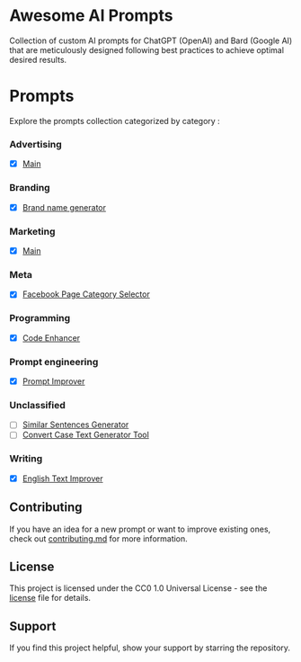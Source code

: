# Awesome AI Prompts

Collection of custom AI prompts for ChatGPT (OpenAI) and Bard (Google AI) that are meticulously designed following best practices to achieve optimal desired results.

# Prompts

Explore the prompts collection categorized by category :

### Advertising

- [x] [Main](./prompts/advertising/main.md)

### Branding

- [x] [Brand name generator](./prompts/branding/brand-name-generator.md)

### Marketing

- [x] [Main](./prompts/marketing/main.md)

### Meta

- [x] [Facebook Page Category Selector](./prompts/meta/facebook-page-category-selector.md)

### Programming

- [x] [Code Enhancer](./prompts/programming/code-enhancer.md)

### Prompt engineering

- [x] [Prompt Improver](./prompts/prompt-engineering/prompt-improver.md)

### Unclassified

- [ ] [Similar Sentences Generator](./prompts/unclassified/similar-sentences-generator.md)
- [ ] [Convert Case Text Generator Tool](./prompts/unclassified/convert-case-text-generator-tool.md)

### Writing

- [x] [English Text Improver](./prompts/writing/english-text-improver.md)

## Contributing

If you have an idea for a new prompt or want to improve existing ones, check out [contributing.md](CONTRIBUTING.md) for more information.

## License

This project is licensed under the CC0 1.0 Universal License - see the [license](LICENSE) file for details.

## Support

If you find this project helpful, show your support by starring the repository.